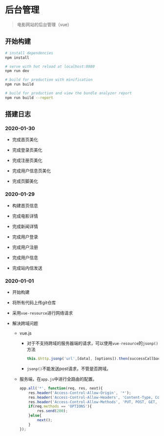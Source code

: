 # 后台管理

> 电影网站的后台管理（vue）

## 开始构建

``` bash
# install dependencies
npm install

# serve with hot reload at localhost:8080
npm run dev

# build for production with minification
npm run build

# build for production and view the bundle analyzer report
npm run build --report
```

## 搭建日志

### 2020-01-30

- 完成首页美化

- 完成登录页美化

- 完成注册页美化

- 完成用户信息页美化

- 完成页脚美化

### 2020-01-29

- 构建首页信息

- 完成电影详情

- 完成新闻详情

- 完成用户登录

- 完成用户注册

- 完成用户信息

- 完成站内信发送

### 2020-01-01

- 开始构建

- 将所有代码上传git仓库

- 采用`vue-resource`进行网络请求

- 解决跨域问题

  - vue.js

    - 对于不支持跨域的服务器端的请求，可以使用`vue-resource`的`jsonp()`方法

      ```js
      this.$http.jsonp('url',[data], [options]).then(successCallback, errorCallback);
      ```

    - `jsonp()`不能发送post请求，不管是否跨域。

  - 服务端，在`app.js`中进行全路由的配置。

    ```js
    app.all('*', function(req, res, next){
    	res.header('Access-Control-Allow-Origin', '*');
    	res.header('Access-Control-Allow-Headers', 'Content-Type, Content-Length, Authorization, Accept, X-Requested-With, yourHeaderFeild');
    	res.header('Access-Control-Allow-Methods', 'PUT, POST, GET, DELETE, OPTIONS');
    	if(req.methods == 'OPTIONS'){
    		res.send(200);
    	}else{
    		next();
    	}
    });
    ```

